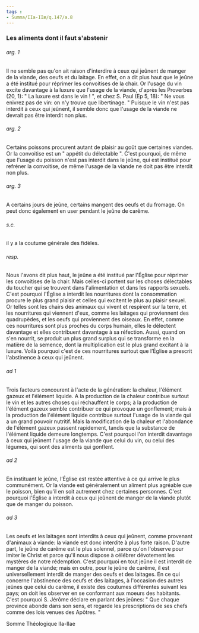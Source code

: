 ```yaml
---
tags : 
- Summa/IIa-IIæ/q.147/a.8
---
```


### Les aliments dont il faut s'abstenir

###### arg. 1
Il ne semble pas qu'on ait raison d'interdire à ceux qui jeûnent de manger de la viande, des oeufs et du laitage. En effet, on a dit plus haut que le jeûne a été institué pour réprimer les convoitises de la chair. Or l'usage du vin excite davantage à la luxure que l'usage de la viande, d'après les Proverbes (20, 1): " La luxure est dans le vin ! ", et chez S. Paul (Ep 5, 18): " Ne vous enivrez pas de vin: on n'y trouve que libertinage. " Puisque le vin n'est pas interdit à ceux qui jeûnent, il semble donc que l'usage de la viande ne devrait pas être interdit non plus. 

###### arg. 2
Certains poissons procurent autant de plaisir au goût que certaines viandes. Or la convoitise est un " appétit du délectable ". C'est pourquoi, de même que l'usage du poisson n'est pas interdit dans le jeûne, qui est institué pour refréner la convoitise, de même l'usage de la viande ne doit pas être interdit non plus. 

###### arg. 3
A certains jours de jeûne, certains mangent des oeufs et du fromage. On peut donc également en user pendant le jeûne de carême. 

###### s.c.
il y a la coutume générale des fidèles. 

###### resp.
Nous l'avons dit plus haut, le jeûne a été institué par l'Église pour réprimer les convoitises de la chair. Mais celles-ci portent sur les choses délectables du toucher qui se trouvent dans l'alimentation et dans les rapports sexuels. C'est pourquoi l'Église a interdit les nourritures dont la consommation procure le plus grand plaisir et celles qui excitent le plus au plaisir sexuel. Or telles sont les chairs des animaux qui vivent et respirent sur la terre, et les nourritures qui viennent d'eux, comme les laitages qui proviennent des quadrupèdes, et les oeufs qui proviennent des oiseaux. En effet, comme ces nourritures sont plus proches du corps humain, elles le délectent davantage et elles contribuent davantage à sa réfection. Aussi, quand on s'en nourrit, se produit un plus grand surplus qui se transforme en la matière de la semence, dont la multiplication est le plus grand excitant à la luxure. Voilà pourquoi c'est de ces nourritures surtout que l’Église a prescrit l'abstinence à ceux qui jeûnent. 

###### ad 1
Trois facteurs concourent à l'acte de la génération: la chaleur, l'élément gazeux et l'élément liquide. A la production de la chaleur contribue surtout le vin et les autres choses qui réchauffent le corps; à la production de l'élément gazeux semble contribuer ce qui provoque un gonflement; mais à la production de l'élément liquide contribue surtout l'usage de la viande qui a un grand pouvoir nutritif. Mais la modification de la chaleur et l'abondance de l'élément gazeux passent rapidement, tandis que la substance de l'élément liquide demeure longtemps. C'est pourquoi l'on interdit davantage à ceux qui jeûnent l'usage de la viande que celui du vin, ou celui des légumes, qui sont des aliments qui gonflent. 

###### ad 2
En instituant le jeûne, l’Église est restée attentive à ce qui arrive le plus communément. Or la viande est généralement un aliment plus agréable que le poisson, bien qu'il en soit autrement chez certaines personnes. C'est pourquoi l'Église a interdit à ceux qui jeûnent de manger de la viande plutôt que de manger du poisson. 

###### ad 3
Les oeufs et les laitages sont interdits à ceux qui jeûnent, comme provenant d'animaux à viande: la viande est donc interdite à plus forte raison. D'autre part, le jeûne de carême est le plus solennel, parce qu'on l'observe pour imiter le Christ et parce qu'il nous dispose à célébrer dévotement les mystères de notre rédemption. C'est pourquoi en tout jeûne il est interdit de manger de la viande; mais en outre, pour le jeûne de carême, il est universellement interdit de manger des oeufs et des laitages. En ce qui concerne l'abstinence des oeufs et des laitages, à l'occasion des autres jeûnes que celui du carême, il existe des coutumes différentes suivant les pays; on doit les observer en se conformant aux moeurs des habitants. C'est pourquoi S. Jérôme déclare en parlant des jeûnes: " Que chaque province abonde dans son sens, et regarde les prescriptions de ses chefs comme des lois venues des Apôtres. " 

Somme Théologique IIa-IIae 

